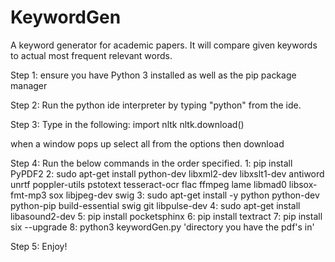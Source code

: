 # KeywordGen
A keyword generator for academic papers. It will compare given keywords to actual most frequent relevant words.

Step 1:
ensure you have Python 3 installed as well as the pip package manager

Step 2:
Run the python ide interpreter by typing "python" from the ide.

Step 3:
Type in the following:
import nltk
nltk.download()

when a window pops up select all from the options then download

Step 4:
Run the below commands in the order specified.
1: pip install PyPDF2
2: sudo apt-get install python-dev libxml2-dev libxslt1-dev antiword unrtf poppler-utils pstotext tesseract-ocr flac ffmpeg lame libmad0 libsox-fmt-mp3 sox libjpeg-dev swig
3: sudo apt-get install -y python python-dev python-pip build-essential swig git libpulse-dev
4:  sudo apt-get install libasound2-dev
5: pip install pocketsphinx
6: pip install textract
7: pip install six --upgrade
8: python3 keywordGen.py 'directory you have the pdf's in'

Step 5: Enjoy!
